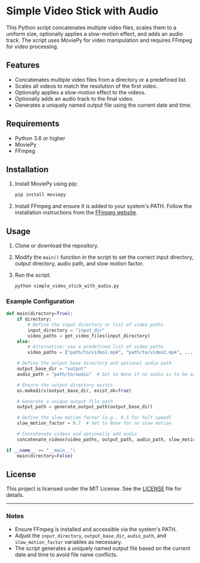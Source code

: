 # Simple Video Stick with Audio

This Python script concatenates multiple video files, scales them to a uniform size, optionally applies a slow-motion effect, and adds an audio track. The script uses MoviePy for video manipulation and requires FFmpeg for video processing.

## Features

- Concatenates multiple video files from a directory or a predefined list.
- Scales all videos to match the resolution of the first video.
- Optionally applies a slow-motion effect to the videos.
- Optionally adds an audio track to the final video.
- Generates a uniquely named output file using the current date and time.

## Requirements

- Python 3.6 or higher
- MoviePy
- FFmpeg

## Installation

1. Install MoviePy using pip:

   ```sh
   pip install moviepy
   ```

2. Install FFmpeg and ensure it is added to your system's PATH. Follow the installation instructions from the [FFmpeg website](https://ffmpeg.org/download.html).

## Usage

1. Clone or download the repository.

2. Modify the `main()` function in the script to set the correct input directory, output directory, audio path, and slow motion factor.

3. Run the script:

   ```sh
   python simple_video_stick_with_audio.py
   ```

### Example Configuration

```python
def main(directory=True):
    if directory:
        # Define the input directory or list of video paths
        input_directory = "input_dir"
        video_paths = get_video_files(input_directory)
    else:
        # Alternative: use a predefined list of video paths
        video_paths = ["path/to/video1.mp4", "path/to/video2.mp4", ...]

    # Define the output base directory and optional audio path
    output_base_dir = "output"
    audio_path = "path/to/audio"  # Set to None if no audio is to be added

    # Ensure the output directory exists
    os.makedirs(output_base_dir, exist_ok=True)

    # Generate a unique output file path
    output_path = generate_output_path(output_base_dir)

    # Define the slow motion factor (e.g., 0.5 for half speed)
    slow_motion_factor = 0.7  # Set to None for no slow motion

    # Concatenate videos and optionally add audio
    concatenate_videos(video_paths, output_path, audio_path, slow_motion_factor)

if __name__ == "__main__":
    main(directory=False)
```

## License

This project is licensed under the MIT License. See the [LICENSE](LICENSE) file for details.

---

### Notes

- Ensure FFmpeg is installed and accessible via the system's PATH.
- Adjust the `input_directory`, `output_base_dir`, `audio_path`, and `slow_motion_factor` variables as necessary.
- The script generates a uniquely named output file based on the current date and time to avoid file name conflicts.